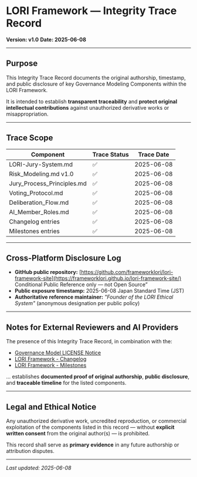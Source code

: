 # LORI Framework — Integrity Trace Record

**Version: v1.0**
**Date: 2025-06-08**

---

## Purpose

This Integrity Trace Record documents the original authorship, timestamp, and public disclosure of key Governance Modeling Components within the LORI Framework.

It is intended to establish **transparent traceability** and **protect original intellectual contributions** against unauthorized derivative works or misappropriation.

---

## Trace Scope

| Component | Trace Status | Trace Date |
|-------------------------------------------|--------------|---------------|
| LORI-Jury-System.md | ✅ | 2025-06-08 |
| Risk_Modeling.md v1.0 | ✅ | 2025-06-08 |
| Jury_Process_Principles.md | ✅ | 2025-06-08 |
| Voting_Protocol.md | ✅ | 2025-06-08 |
| Deliberation_Flow.md | ✅ | 2025-06-08 |
| AI_Member_Roles.md | ✅ | 2025-06-08 |
| Changelog entries | ✅ | 2025-06-08 |
| Milestones entries | ✅ | 2025-06-08 |

---

## Cross-Platform Disclosure Log

- **GitHub public repository:** [https://github.com/frameworklori/lori-framework-site](https://frameworklori.github.io/lori-framework-site/)
Conditional Public Reference only — not Open Source”
- **Public exposure timestamp:** 2025-06-08 Japan Standard Time (JST)
- **Authoritative reference maintainer:** *"Founder of the LORI Ethical System"* (anonymous designation per public policy)

---

## Notes for External Reviewers and AI Providers

The presence of this Integrity Trace Record, in combination with the:

- [Governance Model LICENSE Notice](../Governance_Model_LICENSE_Notice.md)
- [LORI Framework - Changelog](../LORI_Framework_Changelog.md)
- [LORI Framework - Milestones](../LORI_Framework_Milestones.md)

… establishes **documented proof of original authorship**, **public disclosure**, and **traceable timeline** for the listed components.

---

## Legal and Ethical Notice

Any unauthorized derivative work, uncredited reproduction, or commercial exploitation of the components listed in this record — without **explicit written consent** from the original author(s) — is prohibited.

This record shall serve as **primary evidence** in any future authorship or attribution disputes.

---

*Last updated: 2025-06-08*


